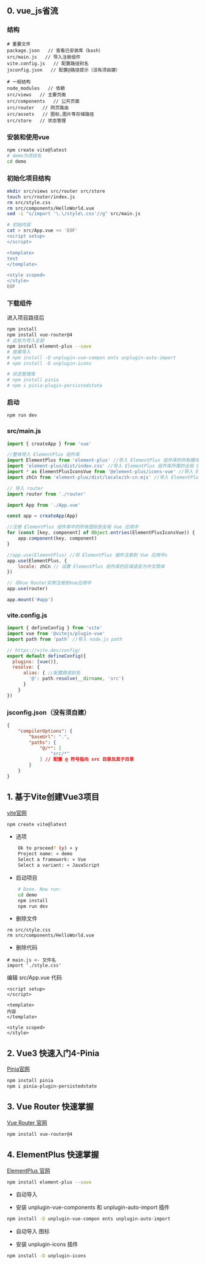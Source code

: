 ## 0. vue_js省流

### 结构
```demo
# 重要文件
package.json   // 查看已安装库（bash）
src/main.js   // 导入注册组件
vite.config.js   // 配置路径别名
jsconfig.json   // 配置@路径提示（没有须自建）

# 一般结构
node_modules   // 依赖
src/views   // 主要页面
src/components   // 公共页面
src/router   // 网页路由
src/assets   // 图标,图片等存储路径
src/store   // 状态管理
```

### 安装和使用vue
```bash
npm create vite@latest
# demo为项目名
cd demo
```

### 初始化项目结构
```bash
mkdir src/views src/router src/store
touch src/router/index.js
rm src/style.css
rm src/components/HelloWorld.vue
sed -i "s/import '\.\/style\.css'//g" src/main.js

# 初始内容
cat > src/App.vue << 'EOF'
<script setup>
</script>

<template>
test
</template>

<style scoped>
</style>
EOF
```

### 下载组件
进入项目路径后
```bash
npm install
npm install vue-router@4
# 此处为导入全部
npm install element-plus --save
# 按需导入
# npm install -D unplugin-vue-compon ents unplugin-auto-import
# npm install -D unplugin-icons

# 状态管理库
# npm install pinia
# npm i pinia-plugin-persistedstate
```

### 启动
```bash
npm run dev
```

### src/main.js
```src/main.js
import { createApp } from 'vue'

//整体导入 ElementPlus 组件库
import ElementPlus from 'element-plus' //导入 ElementPlus 组件库的所有模块和功能 
import 'element-plus/dist/index.css' //导入 ElementPlus 组件库所需的全局 CSS 样式
import * as ElementPlusIconsVue from '@element-plus/icons-vue' //导入 ElementPlus 组件库中的所有图标
import zhCn from 'element-plus/dist/locale/zh-cn.mjs' //导入 ElementPlus 组件库的中文语言包

// 导入 router 
import router from './router'

import App from './App.vue'

const app = createApp(App)

//注册 ElementPlus 组件库中的所有图标到全局 Vue 应用中
for (const [key, component] of Object.entries(ElementPlusIconsVue)) {
    app.component(key, component)
}

//app.use(ElementPlus) //将 ElementPlus 插件注册到 Vue 应用中s
app.use(ElementPlus, {
    locale: zhCn // 设置 ElementPlus 组件库的区域语言为中文简体
})

// 将Vue Router实例注册到Vue应用中
app.use(router)

app.mount('#app')
```

### vite.config.js
```vite.config.js
import { defineConfig } from 'vite'
import vue from '@vitejs/plugin-vue'
import path from 'path' //导入 node.js path

// https://vite.dev/config/
export default defineConfig({
  plugins: [vue()],
  resolve: {
      alias: { //配置路径别名
        '@': path.resolve(__dirname, 'src')
      }
    }
})
```

### jsconfig.json（没有须自建）
```jsconfig.json
{
    "compilerOptions": {
        "baseUrl": ".",
        "paths": {
            "@/*": [
                "src/*"
            ] // 配置 @ 符号指向 src 目录及其子目录
        }
    }
}
```


## 1. 基于Vite创建Vue3项目 
[vite官网](https://cn.vitejs.dev)
```bash
npm create vite@latest
```
+ 选项
```bash
    Ok to proceed? (y) » y
    Project name: » demo
    Select a framework: » Vue
    Select a variant: » JavaScript
```

+ 启动项目
```bash
    # Done. Now run:
    cd demo
    npm install
    npm run dev
```

+ 删除文件
```init
rm src/style.css
rm src/components/HelloWorld.vue
```

+ 删除代码
```init
# main.js <- 文件名
import './style.css' 
```

编辑 src/App.vue 代码
```App.vue
<script setup>
</script>

<template>
内容
</template>

<style scoped>
</style>
```

## 2. Vue3 快速入门4-Pinia
   [Pinia官网](https://pinia.vuejs.org/zh)
```bash
npm install pinia
npm i pinia-plugin-persistedstate
```

## 3. Vue Router 快速掌握
[Vue Router 官网](https://router.vuejs.org/zh)
```bash
npm install vue-router@4
```

## 4. ElementPlus 快速掌握
[ElementPlus 官网](https://element-plus.org/zh-CN)
```bash
npm install element-plus --save
```

* 自动导入
+ 安装 unplugin-vue-components 和 unplugin-auto-import 插件
```bash
npm install -D unplugin-vue-compon ents unplugin-auto-import
```

* 自动导入 图标
+ 安装 unplugin-icons 插件
```bash
npm install -D unplugin-icons
```
